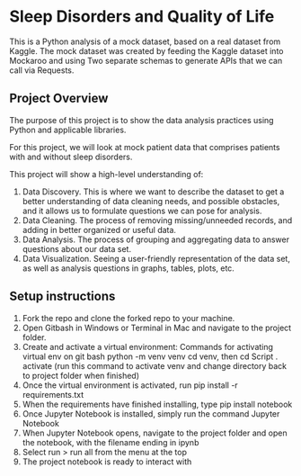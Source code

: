 # Sleep Disorders and Quality of Life

This is a Python analysis of a mock dataset, based on a real dataset from Kaggle.
The mock dataset was created by feeding the Kaggle dataset into Mockaroo and using
Two separate schemas to generate APIs that we can call via Requests.

## Project Overview

The purpose of this project is to show the data analysis practices using Python and
applicable libraries. 

For this project, we will look at mock patient data that comprises patients with and without sleep disorders. 

This project will show a high-level understanding of:
1. Data Discovery. This is where we want to describe the dataset to get a better understanding of data cleaning needs,
and possible obstacles, and it allows us to formulate questions we can pose for analysis. 
2. Data Cleaning. The process of removing missing/unneeded records, and adding in better organized or useful data. 
3. Data Analysis. The process of grouping and aggregating data to answer questions about our data set. 
4. Data Visualization. Seeing a user-friendly representation of the data set, as well as analysis questions in graphs, tables, plots, etc. 

## Setup instructions
1. Fork the repo and clone the forked repo to your machine.
2. Open Gitbash in Windows or Terminal in Mac and navigate to the project folder.
3. Create and activate a virtual environment:  Commands for activating virtual env on git bash
	python -m venv venv
	cd venv, then cd Script 
	. activate   (run this command to activate venv and change directory back to project folder when finished)
4. Once the virtual environment is activated, run pip install -r requirements.txt 
5. When the requirements have finished installing, type pip install notebook
6. Once Jupyter Notebook is installed, simply run the command Jupyter Notebook
7. When Jupyter Notebook opens, navigate to the project folder and open the notebook, with the filename ending in ipynb
8. Select run > run all from the menu at the top
9. The project notebook is ready to interact with 